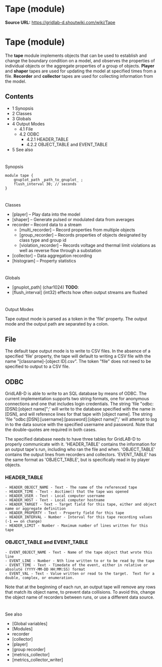 # Tape (module)

**Source URL:** https://gridlab-d.shoutwiki.com/wiki/Tape
# Tape (module)



The **tape** module implements objects that can be used to establish and change the boundary condition on a model, and observes the properties of individual objects or the aggregate properties of a group of objects. **Player** and **shaper** tapes are used for updating the model at specified times from a file. **Recorder** and **collector** tapes are used for collecting information from the model. 

## Contents

  * 1 Synopsis
  * 2 Classes
  * 3 Globals
  * 4 Output Modes
    * 4.1 File
    * 4.2 ODBC
      * 4.2.1 HEADER_TABLE
      * 4.2.2 OBJECT_TABLE and EVENT_TABLE
  * 5 See also
# 

Synopsis
    
    
    module tape {
    	gnuplot_path _path_to_gnuplot_ ;
    	flush_interval 30; // seconds
    }
    

# 

Classes

  * [player] – Play data into the model
  * [shaper] – Generate pulsed or modulated data from averages
  * recorder – Record data to a stream 
    * [multi_recorder] – Record properties from multiple objects
    * [group_recorder] – Records properties of objects designated by class type and group id
    * [violation_recorder] – Records voltage and thermal limit violations as well as reverse flow through a substation
  * [collector] – Data aggregation recording
  * [histogram] – Property statistics
# 

Globals

  * [gnuplot_path] (char1024)  **TODO**: 
  * [flush_interval] (int32) effects how often output streams are flushed
# 

Output Modes

Tape output mode is parsed as a token in the 'file' property. The output mode and the output path are separated by a colon. 

## File

The default tape output mode is to write to CSV files. In the absence of a specified 'file' property, the tape will default to writing a CSV file with the name "[classname]-[object ID].csv". The token "file" does not need to be specified to output to a CSV file. 

## ODBC

GridLAB-D is able to write to an SQL database by means of ODBC. The current implementation supports two string formats, one for anonymous connections and one that includes login credentials. The string 'file "odbc:[DSN]:[object name]";' will write to the database specified with the name in [DSN], and will reference lines for that tape with [object name]. The string 'file "odbc:[DSN]:[username]:[password]:[object name]";' will attempt to log in to the data source with the specified username and password. Note that the double-quotes are required in both cases. 

The specified database needs to have three tables for GridLAB-D to properly communicate with it. 'HEADER_TABLE' contains the information for an output tape's run, including who ran the file and when. 'OBJECT_TABLE' contains the output lines from recorders and collectors. 'EVENT_TABLE' has the same format as 'OBJECT_TABLE', but is specifically read in by player objects. 

### HEADER_TABLE
    
    
    - HEADER_OBJECT_NAME - Text - The name of the referenced tape
    - HEADER_TIME - Text - Asctime() that the tape was opened
    - HEADER_USER - Text - Local computer username
    - HEADER_HOST - Text - Local computer hostname
    - HEADER_TARGET - Text - Target field for this tape, either and object name or aggregate definition
    - HEADER_PROPERTY - Text - Property field for this tape
    - HEADER_INTERVAL - Number - Interval for this tape recording values (-1 == on change)
    - HEADER_LIMIT - Number - Maximum number of lines written for this tape
    

### OBJECT_TABLE and EVENT_TABLE
    
    
    - EVENT_OBJECT_NAME - Text - Name of the tape object that wrote this line
    - EVENT_LINE - Number - Nth line written to or to be read by the tape
    - EVENT_TIME - Text - Timedate of the event, either in relative or absolute (YYYY-MM-DD HH:MM:SS) format
    - EVENT_VAL - Text - Value written or read to the target.  Text for a double, complex, or enumeration.
    

Note that at the beginning of each run, an output tape will remove any rows that match its object name, to prevent data collisions. To avoid this, change the object name of recorders between runs, or use a different data source. 

# 

See also

  * [Global variables]
  * [Modules]
  * recorder
  * [collector]
  * [player]
  * [group recorder]
  * [metrics_collector]
  * [metrics_collector_writer]
